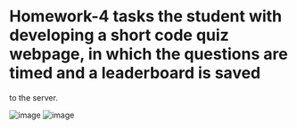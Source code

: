 # Homework-4 tasks the student with developing a short code quiz webpage, in which the questions are timed and a leaderboard is saved
to the server.

![image](https://user-images.githubusercontent.com/90292267/137609639-a7541d55-3151-4d10-9a55-dfcfb0d04ea1.png)
![image](https://user-images.githubusercontent.com/90292267/137609665-926a1701-d923-46d2-90fa-d8cae44888ca.png)
